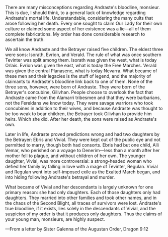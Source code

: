 There are many misconceptions regarding Andraste's bloodline, monsieur. This is due, I should think, to a general lack of knowledge regarding Andraste's mortal life. Understandable, considering the many cults that arose following her death. Every one sought to claim Our Lady for their own culture or claimed some aspect of her existence was a lie—all of them complete fabrications. My order has done considerable research to ascertain the truth.

We all know Andraste and the Betrayer raised five children. The eldest three were sons: Isorath, Evrion, and Verald. The rule of what was once southern Tevinter was split among them. Isorath was given the west, what is today Orlais. Evrion was given the east, what is today the Free Marches. Verald was given the central Planasene, what is today Nevarra. What became of these men and their legacies is the stuff of legend, and the majority of claimants to Andraste's bloodline link back to one of them. None of the three sons, however, were born of Andraste. They were born of the Betrayer's concubine, Gilivhan. People choose to overlook the fact that Andraste came from the Alamarri tribesmen and that they were barbarians, not the Fereldans we know today. They were savage warriors who took concubines in addition to their wives, and because Andraste was thought to be too weak to bear children, the Betrayer took Gilivhan to provide him heirs. Which she did. After her death, the sons were raised as Andraste's own.

Later in life, Andraste proved predictions wrong and had two daughters by the Betrayer: Ebris and Vivial. They were kept out of the public eye and not permitted to marry, though both had consorts. Ebris had but one child, Alli Vemar, who perished on a voyage to Denerim—less than a month after her mother fell to plague, and without children of her own. The younger daughter, Vivial, was more controversial: a strong-headed woman who defied her family by falling in love with a mage of Tevinter, Regulan. Vivial and Regulan went into self-imposed exile as the Exalted March began, and into hiding following Andraste's betrayal and murder.

What became of Vivial and her descendants is largely unknown for one primary reason: she had only daughters. Each of those daughters only had daughters. They married into other families and took other names, and in the chaos of the Second Blight, all traces of survivors were lost. Andraste's true bloodline, if it exists, lies solely in the descendants of Vivial, and the suspicion of my order is that it produces only daughters. Thus the claims of your young man, monsieurs, are highly suspect.

—From a letter by Sister Galenna of the Augustan Order, Dragon 9:12
